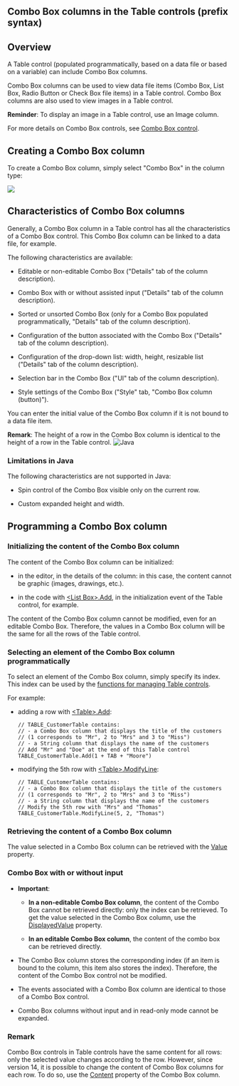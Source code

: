 


## Combo Box columns in the Table controls (prefix syntax)
			



<a name="NOTE1"></a>
<a name="NOTE1_1"></a>


## Overview
<a name="overview_ELTTEXTE000104"></a>
A Table control (populated programmatically, based on a data file or based on a variable) can include Combo Box columns.

Combo Box columns can be used to view data file items (Combo Box, List Box, Radio Button or Check Box file items) in a Table control. Combo Box columns are also used to view images in a Table control.

**Reminder**: To display an image in a Table control, use an Image column.

For more details on Combo Box controls, see [Combo Box control](../WDChamp/1013023.md).

<a name="NOTE2"></a>
<a name="NOTE2_1"></a>


## Creating a Combo Box column
<a name="creating_combo_box_column_ELTTEXTE000139"></a>
To create a Combo Box column, simply select "Combo Box" in the column type:

![](https://doc.pcsoft.fr/en-US/images/image.awp?langid=3&name=Champ_Table_Combo.gif&type=thumb)


<a name="NOTE3"></a>
<a name="NOTE3_1"></a>


## Characteristics of Combo Box columns
<a name="characteristics_combo_box_columns_ELTTEXTE000166"></a>
Generally, a Combo Box column in a Table control has all the characteristics of a Combo Box control. This Combo Box column can be linked to a data file, for example.

The following characteristics are available:

- Editable or non-editable Combo Box ("Details" tab of the column description).

- Combo Box with or without assisted input ("Details" tab of the column description).

- Sorted or unsorted Combo Box (only for a Combo Box populated programmatically, "Details" tab of the column description).

- Configuration of the button associated with the Combo Box ("Details" tab of the column description).

- Configuration of the drop-down list: width, height, resizable list ("Details" tab of the column description). 

- Selection bar in the Combo Box ("UI" tab of the column description). 

- Style settings of the Combo Box ("Style" tab, "Combo Box column (button)"). 




You can enter the initial value of the Combo Box column if it is not bound to a data file item.

**Remark**: The height of a row in the Combo Box column is identical to the height of a row in the Table control.
<a name="NOTE3_2"></a>
![Java](https://doc.pcsoft.fr/ext/images/us/JAVA.png) 

### Limitations in Java
<a name="limitations_java_ELTPARAGRAPHE000213"></a>

The following characteristics are not supported in Java:

- Spin control of the Combo Box visible only on the current row.

- Custom expanded height and width.




<a name="NOTE4"></a>
<a name="NOTE4_1"></a>


## Programming a Combo Box column
<a name="programming_combo_box_column_ELTTEXTE000221"></a>


### Initializing the content of the Combo Box column
<a name="initializing_the_content_the_combo_box_column_ELTPARAGRAPHE000244"></a>

The content of the Combo Box column can be initialized:

- in the editor, in the details of the column: in this case, the content cannot be graphic (images, drawings, etc.).

- in the code with [&lt;List Box&gt;.Add](../WDLang1/1000017319.md), in the initialization event of the Table control, for example.




The content of the Combo Box column cannot be modified, even for an editable Combo Box. Therefore, the values in a Combo Box column will be the same for all the rows of the Table control.
<a name="NOTE4_2"></a>


### Selecting an element of the Combo Box column programmatically
<a name="selecting_element_the_combo_box_column_programmatically_ELTPARAGRAPHE000264"></a>

To select an element of the Combo Box column, simply specify its index. This index can be used by the [functions for managing Table controls](../WDLang1/1000024319.md).

For example:

- adding a row with [&lt;Table&gt;.Add](../WDLang1/1000023600.md):
	
	```wl
	// TABLE_CustomerTable contains:
	// - a Combo Box column that displays the title of the customers
	// (1 corresponds to "Mr", 2 to "Mrs" and 3 to "Miss")
	// - a String column that displays the name of the customers
	// Add "Mr" and "Doe" at the end of this Table control
	TABLE_CustomerTable.Add(1 + TAB + "Moore")
	```


- modifying the 5th row with [&lt;Table&gt;.ModifyLine](../WDLang1/1000024275.md): 
	
	```wl
	// TABLE_CustomerTable contains:
	// - a Combo Box column that displays the title of the customers
	// (1 corresponds to "Mr", 2 to "Mrs" and 3 to "Miss")
	// - a String column that displays the name of the customers
	// Modify the 5th row with "Mrs" and "Thomas"
	TABLE_CustomerTable.ModifyLine(5, 2, "Thomas")
	```




<a name="NOTE4_3"></a>


### Retrieving the content of a Combo Box column
<a name="retrieving_the_content_combo_box_column_ELTPARAGRAPHE000306"></a>

The value selected in a Combo Box column can be retrieved with the [Value](../Proprietes/2510130.md) property.
<a name="NOTE4_4"></a>


### Combo Box with or without input
<a name="combo_box_with_without_input_ELTPARAGRAPHE000319"></a>

- **Important**:

	- **In a non-editable Combo Box column**, the content of the Combo Box cannot be retrieved directly: only the index can be retrieved. To get the value selected in the Combo Box column, use the [DisplayedValue](../Proprietes/2510129.md) property.

	- **In an editable Combo Box column**, the content of the combo box can be retrieved directly.




- The Combo Box column stores the corresponding index (if an item is bound to the column, this item also stores the index). Therefore, the content of the Combo Box control not be modified.

- The events associated with a Combo Box column are identical to those of a Combo Box control.

- Combo Box columns without input and in read-only mode cannot be expanded.



<a name="NOTE4_5"></a>


### Remark
<a name="remark_ELTPARAGRAPHE000338"></a>

Combo Box controls in Table controls have the same content for all rows: only the selected value changes according to the row. However, since version 14, it is possible to change the content of Combo Box columns for each row. To do so, use the [Content](../Proprietes/1000017242.md) property of the Combo Box column.


